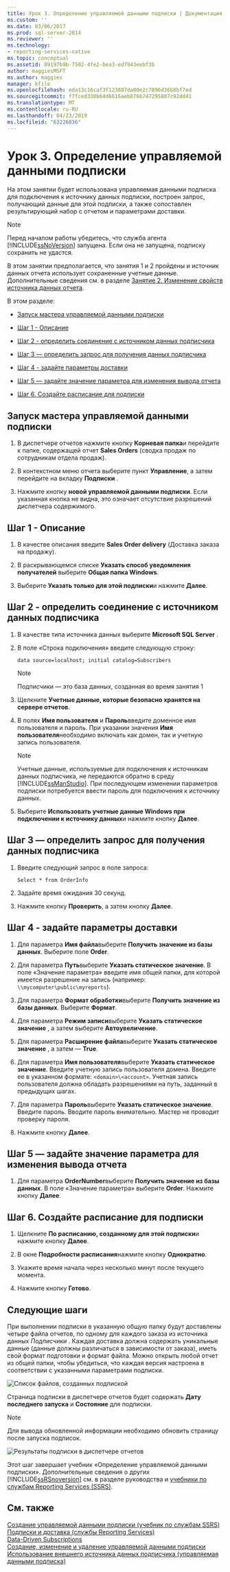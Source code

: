 ```yaml
---
title: Урок 3. Определение управляемой данными подписки | Документация Майкрософт
ms.custom: ''
ms.date: 03/06/2017
ms.prod: sql-server-2014
ms.reviewer: ''
ms.technology:
- reporting-services-native
ms.topic: conceptual
ms.assetid: 89197b9b-7502-4fe2-bea3-ed7943eebf3b
author: maggiesMSFT
ms.author: maggies
manager: kfile
ms.openlocfilehash: eda13c16caf3f123887da00e2c7896d36b8bf7ed
ms.sourcegitcommit: f7fced330b64d6616aeb8766747295807c92dd41
ms.translationtype: MT
ms.contentlocale: ru-RU
ms.lasthandoff: 04/23/2019
ms.locfileid: "63226036"
---
```

# <a name="lesson-3-defining-a-data-driven-subscription"></a>Урок 3. Определение управляемой данными подписки
  На этом занятии будет использована управляемая данными подписка для подключения к источнику данных подписки, построен запрос, получающий данные для этой подписки, а также сопоставлен результирующий набор с отчетом и параметрами доставки.  
  
> [!NOTE]  
>  Перед началом работы убедитесь, что служба агента [!INCLUDE[ssNoVersion](../includes/ssnoversion-md.md)] запущена. Если она не запущена, подписку сохранить не удастся.  
  
 В этом занятии предполагается, что занятия 1 и 2 пройдены и источник данных отчета использует сохраненные учетные данные.  Дополнительные сведения см. в разделе [Занятие 2. Изменение свойств источника данных отчета](../reporting-services/lesson-2-modifying-the-report-data-source-properties.md).  
  
 В этом разделе:  
  
-   [Запуск мастера управляемой данными подписки](#bkmk_startwizard)  
  
-   [Шаг 1 - Описание](#bkmk_definesubscription)  
  
-   [Шаг 2 - определить соединение с источником данных подписчика](#bkmk_defineconnectiontosubscriber)  
  
-   [Шаг 3 — определить запрос для получения данных подписчика](#bkmk_definequery)  
  
-   [Шаг 4 - задайте параметры доставки](#bkmk_set_deliveryoptions)  
  
-   [Шаг 5 — задайте значение параметра для изменения вывода отчета](#bkmk_configure_parameter)  
  
-   [Шаг 6. Создайте расписание для подписки](#bkmk_schedule_subscription)  
  
##  <a name="bkmk_startwizard"></a> Запуск мастера управляемой данными подписки  
  
1.  В диспетчере отчетов нажмите кнопку **Корневая папка**и перейдите к папке, содержащей отчет **Sales Orders** (сводка продаж по сотрудникам отдела продаж).  
  
2.  В контекстном меню отчета выберите пункт **Управление**, а затем перейдите на вкладку **Подписки** .  
  
3.  Нажмите кнопку **новой управляемой данными подписки**. Если указанная кнопка не видна, это означает отсутствие разрешений диспетчера содержимого.  
  
##  <a name="bkmk_definesubscription"></a> Шаг 1 - Описание  
  
1.  В качестве описания введите **Sales Order delivery** (Доставка заказа на продажу).  
  
2.  В раскрывающемся списке **Указать способ уведомления получателей** выберите **Общая папка Windows**.  
  
3.  Выберите **Указать только для этой подписки**и нажмите **Далее**.  
  
##  <a name="bkmk_defineconnectiontosubscriber"></a> Шаг 2 - определить соединение с источником данных подписчика  
  
1.  В качестве типа источника данных выберите **Microsoft SQL Server** .  
  
2.  В поле «Строка подключения» введите следующую строку:  
  
    ```  
    data source=localhost; initial catalog=Subscribers  
    ```  
  
    > [!NOTE]  
    >  Подписчики — это база данных, созданная во время занятия 1  
  
3.  Щелкните **Учетные данные, которые безопасно хранятся на сервере отчетов**.  
  
4.  В полях **Имя пользователя** и **Пароль**введите доменное имя пользователя и пароль. При указании значения **Имя пользователя**необходимо включать как домен, так и учетную запись пользователя.  
  
    > [!NOTE]  
    >  Учетные данные, используемые для подключения к источникам данных подписчика, не передаются обратно в среду [!INCLUDE[ssManStudio](../includes/ssmanstudio-md.md)]. При последующем изменении параметров подписки потребуется ввести пароль для подключения к источнику данных.  
  
5.  Выберите **Использовать учетные данные Windows при подключении к источнику данных**и нажмите кнопку **Далее**.  
  
##  <a name="bkmk_definequery"></a> Шаг 3 — определить запрос для получения данных подписчика  
  
1.  Введите следующий запрос в поле запроса:  
  
    ```  
    Select * from OrderInfo  
    ```  
  
2.  Задайте время ожидания 30 секунд.  
  
3.  Нажмите кнопку **Проверить**, а затем кнопку **Далее**.  
  
##  <a name="bkmk_set_deliveryoptions"></a> Шаг 4 - задайте параметры доставки  
  
1.  Для параметра **Имя файла**выберите **Получить значение из базы данных**. Выберите поле **Order**.  
  
2.  Для параметра **Путь**выберите **Указать статическое значение**. В поле «Значение параметра» введите имя общей папки, для которой имеется разрешение на запись (например: `\\mycomputer\public\myreports`).  
  
3.  Для параметра **Формат обработки**выберите **Получить значение из базы данных**. Выберите **Формат**.  
  
4.  Для параметра **Режим записи**выберите **Указать статическое значение** , а затем выберите **Автоувеличение**.  
  
5.  Для параметра **Расширение файла**выберите **Указать статическое значение** , а затем ― **True**.  
  
6.  Для параметра **Имя пользователя**выберите **Указать статическое значение**. Введите учетную запись пользователя домена. Введите ее в указанном формате: `<domain>\<account>`. Учетная запись пользователя должна обладать разрешениями на путь, заданный в предыдущих шагах.  
  
7.  Для параметра **Пароль**выберите **Указать статическое значение**. Введите пароль. Вводите пароль внимательно. Мастер не проводит проверку пароля.  
  
8.  Нажмите кнопку **Далее**.  
  
##  <a name="bkmk_configure_parameter"></a> Шаг 5 — задайте значение параметра для изменения вывода отчета  
  
1.  Для параметра **OrderNumber**выберите **Получить значение из базы данных**. В поле «Значение параметра» выберите **Order**. Нажмите кнопку **Далее**.  
  
##  <a name="bkmk_schedule_subscription"></a> Шаг 6. Создайте расписание для подписки  
  
1.  Щелкните **По расписанию, созданному для этой подписки**и нажмите кнопку **Далее**.  
  
2.  В окне **Подробности расписания**нажмите кнопку **Однократно**.  
  
3.  Укажите время начала через несколько минут после текущего момента.  
  
4.  Нажмите кнопку **Готово**.  
  
## <a name="next-steps"></a>Следующие шаги  
 При выполнении подписки в указанную общую папку будут доставлены четыре файла отчетов, по одному для каждого заказа из источника данных *Подписчики* . Каждая доставка должна содержать уникальные данные (данные должны различаться в зависимости от заказа), иметь свой формат подготовки и формат файла. Можно открыть любой отчет из общей папки, чтобы убедиться, что каждая версия настроена в соответствии с указанными параметрами подписки.  
  
 ![Список файлов, созданных подпиской](../../2014/tutorials/media/ssrs-tutorial-datadriven-subscription-filelist.gif "Список файлов, созданных подпиской")  
  
 Страница подписки в диспетчере отчетов будет содержать **Дату последнего запуска** и **Состояние** для подписки.  
  
> [!NOTE]  
>  Для вывода обновленной информации необходимо обновить страницу после запуска подписок.  
  
 ![Результаты подписки в диспетчере отчетов](../../2014/tutorials/media/ssrs-tutorial-datadriven-subscription-status-reportmanager.gif "Результаты подписки в диспетчере отчетов")  
  
 Этот шаг завершает учебник «Определение управляемой данными подписки». Дополнительные сведения о других [!INCLUDE[ssRSnoversion](../includes/ssrsnoversion-md.md)] см. в разделе руководства и [учебники по службам Reporting Services &#40;SSRS&#41;](../reporting-services/reporting-services-tutorials-ssrs.md).  
  
## <a name="see-also"></a>См. также  
 [Создание управляемой данными подписки (учебник по службам SSRS)](../reporting-services/create-a-data-driven-subscription-ssrs-tutorial.md)   
 [Подписки и доставка (службы Reporting Services)](subscriptions/subscriptions-and-delivery-reporting-services.md)   
 [Data-Driven Subscriptions](subscriptions/data-driven-subscriptions.md)   
 [Создание, изменение и удаление управляемой данными подписки](subscriptions/create-modify-and-delete-data-driven-subscriptions.md)   
 [Использование внешнего источника данных подписчика (управляемая данными подписка)](subscriptions/use-an-external-data-source-for-subscriber-data-data-driven-subscription.md)  
  
  
